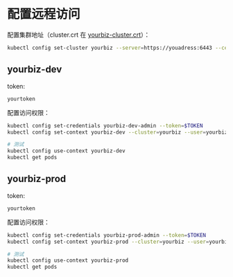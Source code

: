 # 配置远程访问

配置集群地址（cluster.crt 在 [yourbiz-cluster.crt](../cluster/yourbiz-cluster.crt)）：

```sh
kubectl config set-cluster yourbiz --server=https://youadress:6443 --certificate-authority=/path/to/cluster.crt
```

## yourbiz-dev

token:

```text
yourtoken
```

配置访问权限：

```sh
kubectl config set-credentials yourbiz-dev-admin --token=$TOKEN
kubectl config set-context yourbiz-dev --cluster=yourbiz --user=yourbiz-dev-admin --namespace yourbiz-dev

# 测试
kubectl config use-context yourbiz-dev
kubectl get pods
```

## yourbiz-prod

token:

```text
yourtoken
```

配置访问权限：

```sh
kubectl config set-credentials yourbiz-prod-admin --token=$TOKEN
kubectl config set-context yourbiz-prod --cluster=yourbiz --user=yourbiz-prod-admin --namespace yourbiz-prod

# 测试
kubectl config use-context yourbiz-prod
kubectl get pods
```

